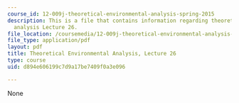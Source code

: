 ```yaml
---
course_id: 12-009j-theoretical-environmental-analysis-spring-2015
description: This is a file that contains information regarding theoretical environmental
  analysis Lecture 26.
file_location: /coursemedia/12-009j-theoretical-environmental-analysis-spring-2015/d894e606199c7d9a17be7409f0a3e096_MIT12_009JS15_26ecosystem.pdf
file_type: application/pdf
layout: pdf
title: Theoretical Environmental Analysis, Lecture 26
type: course
uid: d894e606199c7d9a17be7409f0a3e096

---
```

None